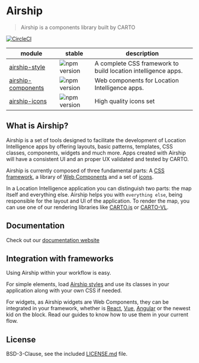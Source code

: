 # Airship 

> Airship is a components library built by CARTO

[![CircleCI](https://circleci.com/gh/CartoDB/airship/tree/master.svg?style=svg)](https://circleci.com/gh/CartoDB/airship/tree/master)

| module | stable | description |
|---|---|---|
|  [airship-style](https://www.npmjs.com/package/@carto/airship-style) | ![npm version](https://badgen.net/npm/v/@carto/airship-style) | A complete CSS framework to build location intelligence apps. |
|  [airship-components](https://www.npmjs.com/package/@carto/airship-components) | ![npm version](https://badgen.net/npm/v/@carto/airship-components) | Web components for Location Intelligence apps. |
|  [airship-icons](https://www.npmjs.com/package/@carto/airship-icons) | ![npm version](https://badgen.net/npm/v/@carto/airship-icons) | High quality icons set |

## What is Airship?

Airship is a set of tools designed to facilitate the development of Location Intelligence apps by offering layouts, basic patterns, templates, CSS classes, components, widgets and much more. Apps created with Airship will have a consistent UI and an proper UX validated and tested by CARTO.

Airship is currently composed of three fundamental parts: A [CSS framework](https://carto.com/developers/airship/guides/styles/), a library of [Web Components](https://carto.com/developers/airship/guides/web-components/) and a set of [icons](https://carto.com/developers/airship/guides/icons/).

In a Location Intelligence application you can distinguish two parts: the map itself and everything else. Airship helps you with `everything else`, being responsible for the layout and UI of the application. To render the map, you can use one of our rendering libraries like [CARTO.js](https://github.com/CartoDB/carto.js) or [CARTO-VL](https://github.com/CartoDB/carto-vl).

## Documentation

Check out our [documentation website](https://carto.com/developers/airship/)

## Integration with frameworks

Using Airship within your workflow is easy.

For simple elements, load [Airship styles](https://carto.com/developers/airship/guides/styles/) and use its classes in your application along with your own CSS if needed.

For widgets, as Airship widgets are Web Components, they can be integrated in your framework, whether is [React](https://carto.com/developers/airship/guides/integrating-react/), [Vue](https://carto.com/developers/airship/guides/integrating-Vue/), [Angular](https://carto.com/developers/airship/guides/integrating-Angular/) or the newest kid on the block. Read our guides to know how to use them in your current flow.

## License
BSD-3-Clause, see the included [LICENSE.md](LICENSE.md) file.
